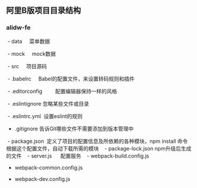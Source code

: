 ## 阿里B版项目目录结构

### alidw-fe

  - data                  菜单数据
  
  - mock                  mock数据

  - src                   项目源码

  - .babelrc              Babel的配置文件，来设置转码规则和插件

  - .editorconfig         配置编辑器保持一样的风格

  - .eslintignore  忽略某些文件或目录
  
  - .eslintrc.yml  设置eslint的规则
  
  - .gitignore   告诉Git哪些文件不需要添加到版本管理中
  
  - package.json  定义了项目的配置信息及所依赖的各种模块，npm install 命令根据这个配置文件，自动下载所需的模块
  
  - package-lock.json  npm升级后生成的文件
  
  - server.js      配置服务
  
  - webpack-build.config.js
  
  - webpack-common.config.js
  
  - webpack-dev.config.js
  
